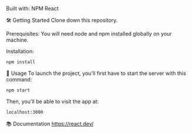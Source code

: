 Built with:
NPM
React

🛠 Getting Started
Clone down this repository.

Prerequisites:
You will need node and npm installed globally on your machine.

Installation:
```bash
npm install
```
🥋 Usage
To launch the project, you'll first have to start the server with this command:
```bash
npm start
```
Then, you'll be able to visit the app at:
```bash
localhost:3000
```
📚 Documentation
https://react.dev/